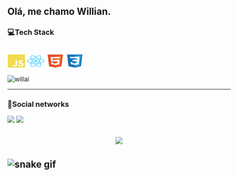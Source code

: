 ## Olá, me chamo Willian.

### 💻Tech Stack

<div style="display: inline_block"><br>
  <img align="center" alt="Js" height="30" width="40" src="https://raw.githubusercontent.com/devicons/devicon/master/icons/javascript/javascript-plain.svg">
  <img align="center" alt="React" height="30" width="40" src="https://raw.githubusercontent.com/devicons/devicon/master/icons/react/react-original.svg">
  <img align="center" alt="HTML" height="30" width="40" src="https://raw.githubusercontent.com/devicons/devicon/master/icons/html5/html5-original.svg">
  <img align="center" alt="CSS" height="30" width="40" src="https://raw.githubusercontent.com/devicons/devicon/master/icons/css3/css3-original.svg">
</div>
  
  </br>
  
  <img height="198px" src="https://github-readme-stats.vercel.app/api/top-langs/?username=willanv&theme=merko&hide_border=false&include_all_commits=true&count_private=false&layout=compact" alt="willai" />

  ---

### 👥Social networks

<div>
  <a href="https://www.linkedin.com/in/willian-velasco-b25a7b243/" target="_blank"><img src="https://img.shields.io/badge/-LinkedIn-%230077B5?style=for-the-badge&logo=linkedin&logoColor=white" target="_blank"></a> 
  <a href="https://www.instagram.com/willanvv/" target="_blank"><img src="https://img.shields.io/badge/-Instagram-%23E4405F?style=for-the-          badge&logo=instagram&logoColor=white" target="_blank"></a>
</div>

  ##

<div align="center">
      <img src="https://github.com/willanv/willanv/blob/output/github-contribution-grid-snake.svg">
</div>

![snake gif](https://github.com/willanv/willanv/blob/output/github-contribution-grid-snake.svg)
  ---
 
